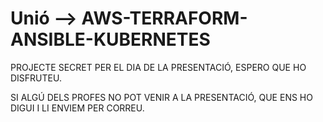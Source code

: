 # Unió --> AWS-TERRAFORM-ANSIBLE-KUBERNETES

PROJECTE SECRET PER EL DIA DE LA PRESENTACIÓ, ESPERO QUE HO DISFRUTEU.  

SI ALGÚ DELS PROFES NO POT VENIR A LA PRESENTACIÓ, QUE ENS HO DIGUI I LI ENVIEM PER CORREU.